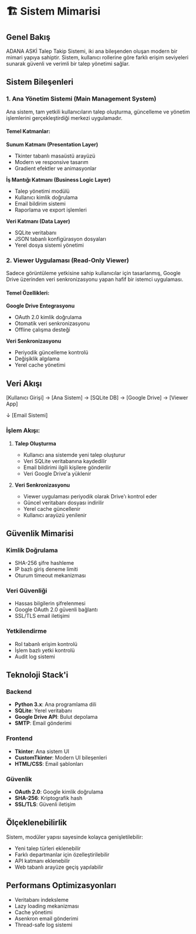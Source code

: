 # 🏗️ Sistem Mimarisi

## Genel Bakış

ADANA ASKİ Talep Takip Sistemi, iki ana bileşenden oluşan modern bir mimari yapıya sahiptir. Sistem, kullanıcı rollerine göre farklı erişim seviyeleri sunarak güvenli ve verimli bir talep yönetimi sağlar.

## Sistem Bileşenleri

### 1. Ana Yönetim Sistemi (Main Management System)

Ana sistem, tam yetkili kullanıcıların talep oluşturma, güncelleme ve yönetim işlemlerini gerçekleştirdiği merkezi uygulamadır.

#### Temel Katmanlar:

**Sunum Katmanı (Presentation Layer)**
- Tkinter tabanlı masaüstü arayüzü
- Modern ve responsive tasarım
- Gradient efektler ve animasyonlar

**İş Mantığı Katmanı (Business Logic Layer)**
- Talep yönetimi modülü
- Kullanıcı kimlik doğrulama
- Email bildirim sistemi
- Raporlama ve export işlemleri

**Veri Katmanı (Data Layer)**
- SQLite veritabanı
- JSON tabanlı konfigürasyon dosyaları
- Yerel dosya sistemi yönetimi

### 2. Viewer Uygulaması (Read-Only Viewer)

Sadece görüntüleme yetkisine sahip kullanıcılar için tasarlanmış, Google Drive üzerinden veri senkronizasyonu yapan hafif bir istemci uygulaması.

#### Temel Özellikleri:

**Google Drive Entegrasyonu**
- OAuth 2.0 kimlik doğrulama
- Otomatik veri senkronizasyonu
- Offline çalışma desteği

**Veri Senkronizasyonu**
- Periyodik güncelleme kontrolü
- Değişiklik algılama
- Yerel cache yönetimi

## Veri Akışı

[Kullanıcı Girişi] → [Ana Sistem] → [SQLite DB] → [Google Drive] → [Viewer App]

↓
[Email Sistemi]

### İşlem Akışı:

1. **Talep Oluşturma**
   - Kullanıcı ana sistemde yeni talep oluşturur
   - Veri SQLite veritabanına kaydedilir
   - Email bildirimi ilgili kişilere gönderilir
   - Veri Google Drive'a yüklenir

2. **Veri Senkronizasyonu**
   - Viewer uygulaması periyodik olarak Drive'ı kontrol eder
   - Güncel veritabanı dosyası indirilir
   - Yerel cache güncellenir
   - Kullanıcı arayüzü yenilenir

## Güvenlik Mimarisi

### Kimlik Doğrulama
- SHA-256 şifre hashleme
- IP bazlı giriş deneme limiti
- Oturum timeout mekanizması

### Veri Güvenliği
- Hassas bilgilerin şifrelenmesi
- Google OAuth 2.0 güvenli bağlantı
- SSL/TLS email iletişimi

### Yetkilendirme
- Rol tabanlı erişim kontrolü
- İşlem bazlı yetki kontrolü
- Audit log sistemi

## Teknoloji Stack'i

### Backend
- **Python 3.x**: Ana programlama dili
- **SQLite**: Yerel veritabanı
- **Google Drive API**: Bulut depolama
- **SMTP**: Email gönderimi

### Frontend
- **Tkinter**: Ana sistem UI
- **CustomTkinter**: Modern UI bileşenleri
- **HTML/CSS**: Email şablonları

### Güvenlik
- **OAuth 2.0**: Google kimlik doğrulama
- **SHA-256**: Kriptografik hash
- **SSL/TLS**: Güvenli iletişim

## Ölçeklenebilirlik

Sistem, modüler yapısı sayesinde kolayca genişletilebilir:

- Yeni talep türleri eklenebilir
- Farklı departmanlar için özelleştirilebilir
- API katmanı eklenebilir
- Web tabanlı arayüze geçiş yapılabilir

## Performans Optimizasyonları

- Veritabanı indeksleme
- Lazy loading mekanizması
- Cache yönetimi
- Asenkron email gönderimi
- Thread-safe log sistemi
